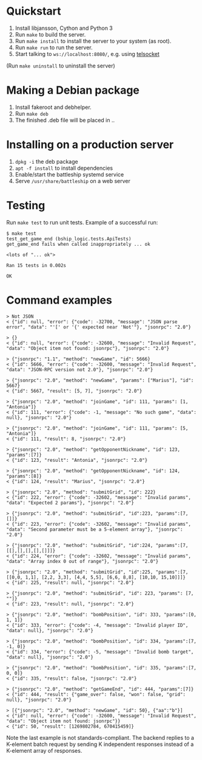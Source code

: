 # Quickstart

1. Install libjansson, Cython and Python 3
2. Run `make` to build the server.
3. Run `make install` to install the server to your system (as root).
4. Run `make run` to run the server.
5. Start talking to `ws://localhost:8080/`, e.g. using [telsocket](http://telsocket.org/)

(Run `make uninstall` to uninstall the server)

# Making a Debian package

1. Install fakeroot and debhelper.
2. Run `make deb`
3. The finished .deb file will be placed in ..

# Installing on a production server

1. `dpkg -i` the deb package
2. `apt -f install` to install dependencies
3. Enable/start the battleship systemd service
4. Serve `/usr/share/battleship` on a web server

# Testing

Run `make test` to run unit tests. Example of a successful run:

	$ make test
	test_get_game_end (bship_logic.tests.ApiTests)
	get_game_end fails when called inappropriately ... ok

	<lots of "... ok">

	Ran 15 tests in 0.002s

	OK

# Command examples
    > Not JSON
    < {"id": null, "error": {"code": -32700, "message": "JSON parse error", "data": "'[' or '{' expected near 'Not'"}, "jsonrpc": "2.0"}

    > {}
    < {"id": null, "error": {"code": -32600, "message": "Invalid Request", "data": "Object item not found: jsonrpc"}, "jsonrpc": "2.0"}

    > {"jsonrpc": "1.1", "method": "newGame", "id": 5666}
    < {"id": 5666, "error": {"code": -32600, "message": "Invalid Request", "data": "JSON-RPC version not 2.0"}, "jsonrpc": "2.0"}

    > {"jsonrpc": "2.0", "method": "newGame", "params": ["Marius"], "id": 5667}
    < {"id": 5667, "result": [5, 7], "jsonrpc": "2.0"}

    > {"jsonrpc": "2.0", "method": "joinGame", "id": 111, "params": [1, "Antonia"]}
    < {"id": 111, "error": {"code": -1, "message": "No such game", "data": null}, "jsonrpc": "2.0"}

    > {"jsonrpc": "2.0", "method": "joinGame", "id": 111, "params": [5, "Antonia"]}
    < {"id": 111, "result": 8, "jsonrpc": "2.0"}

    > {"jsonrpc": "2.0", "method": "getOpponentNickname", "id": 123, "params":[7]}
    < {"id": 123, "result": "Antonia", "jsonrpc": "2.0"}

    > {"jsonrpc": "2.0", "method": "getOpponentNickname", "id": 124, "params":[8]}
    < {"id": 124, "result": "Marius", "jsonrpc": "2.0"}

    > {"jsonrpc": "2.0", "method": "submitGrid", "id": 222}
    < {"id": 222, "error": {"code": -32602, "message": "Invalid params", "data": "Expected 2 params"}, "jsonrpc": "2.0"}

    > {"jsonrpc": "2.0", "method": "submitGrid", "id":223, "params":[7, []]}
    < {"id": 223, "error": {"code": -32602, "message": "Invalid params", "data": "Second parameter must be a 5-element array"}, "jsonrpc": "2.0"}

    > {"jsonrpc": "2.0", "method": "submitGrid", "id":224, "params":[7, [[],[],[],[],[]]]}
    < {"id": 224, "error": {"code": -32602, "message": "Invalid params", "data": "Array index 0 out of range"}, "jsonrpc": "2.0"}

    > {"jsonrpc": "2.0", "method": "submitGrid", "id":225, "params":[7, [[0,0, 1,1], [2,2, 3,3], [4,4, 5,5], [6,6, 8,8], [10,10, 15,10]]]}
    < {"id": 225, "result": null, "jsonrpc": "2.0"}

    > {"jsonrpc": "2.0", "method": "submitGrid", "id": 223, "params": [7, ""]}
    < {"id": 223, "result": null, "jsonrpc": "2.0"}

    > {"jsonrpc": "2.0", "method": "bombPosition", "id": 333, "params":[0, 1, 1]}
    < {"id": 333, "error": {"code": -4, "message": "Invalid player ID", "data": null}, "jsonrpc": "2.0"}

    > {"jsonrpc": "2.0", "method": "bombPosition", "id": 334, "params":[7, -1, 0]}
    < {"id": 334, "error": {"code": -5, "message": "Invalid bomb target", "data": null}, "jsonrpc": "2.0"}

    > {"jsonrpc": "2.0", "method": "bombPosition", "id": 335, "params":[7, 0, 0]}
    < {"id": 335, "result": false, "jsonrpc": "2.0"}

    > {"jsonrpc": "2.0", "method": "getGameEnd", "id": 444, "params":[7]}
    < {"id": 444, "result": {"game_over": false, "won": false, "grid": null}, "jsonrpc": "2.0"}

    > [{"jsonrpc": "2.0", "method": "newGame", "id": 50}, {"aa":"b"}]
    < {"id": null, "error": {"code": -32600, "message": "Invalid Request", "data": "Object item not found: jsonrpc"}}
    < {"id": 50, "result": [1269802784, 670415459]}

Note the last example is not standards-compliant. The backend replies
to a K-element batch request by sending K independent responses
instead of a K-element array of responses.
